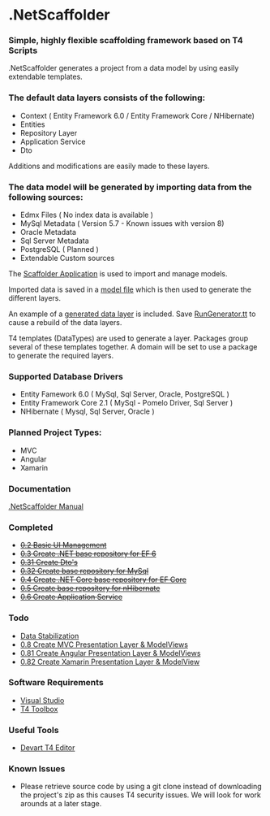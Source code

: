 # .NetScaffolder

### Simple, highly flexible scaffolding framework based on T4 Scripts

.NetScaffolder generates a project from a data model by using easily extendable templates. 

### The default data layers consists of the following:

- Context ( Entity Framework 6.0 / Entity Framework Core / NHibernate)
- Entities
- Repository Layer
- Application Service
- Dto

Additions and modifications are easily made to these layers.

### The data model will be generated by importing data from the following sources:

- Edmx Files ( No index data is available )
- MySql Metadata ( Version 5.7 - Known issues with version 8)
- Oracle Metadata
- Sql Server Metadata
- PostgreSQL ( Planned )
- Extendable Custom sources

The [Scaffolder Application](https://github.com/laredoza/.NetScaffolder/blob/master/src/DotNetScaffolder.sln) is used to import and manage models.

Imported data is saved in a [model file](https://github.com/laredoza/.NetScaffolder/blob/master/Templates/Generated/Dal/Repository/EF/Dotnet/Data/Repositories/Repository/Model/Banking.mdl) which is then used to generate the different layers.

An example of a [generated data layer](https://github.com/laredoza/.NetScaffolder/blob/master/Templates/Generated/Dal/Repository/EF/Dotnet/RepositoryEFDotnet.sln) is included. Save [RunGenerator.tt](https://github.com/laredoza/.NetScaffolder/blob/master/Templates/Generated/Dal/Repository/EF/Dotnet/Data/Repositories/Repository/RunGenerator.tt) to cause a rebuild of the data layers. 

T4 templates (DataTypes) are used to generate a layer. Packages group several of these templates together. A domain will be set to use a package to generate the required layers.

### Supported Database Drivers

- Entity Famework 6.0 ( MySql, Sql Server, Oracle, PostgreSQL )
- Entity Framework Core 2.1 ( MySql - Pomelo Driver, Sql Server )
- NHibernate ( Mysql, Sql Server, Oracle )

### Planned Project Types:

- MVC
- Angular 
- Xamarin

### Documentation

[.NetScaffolder Manual](https://github.com/laredoza/.NetScaffolder/master/vNext/Documentation/Manual.pdf)

### Completed
- ~~[0.2 Basic UI Management](https://github.com/laredoza/.NetScaffolder/milestone/2)~~
- ~~[0.3 Create .NET base repository for EF 6](https://github.com/laredoza/.NetScaffolder/milestone/3)~~
- ~~[0.31 Create Dto's](https://github.com/laredoza/.NetScaffolder/milestone/7)~~
- ~~[0.32 Create base repository for MySql](https://github.com/laredoza/.NetScaffolder/milestone/9)~~
- ~~[0.4 Create .NET Core base repository for EF Core](https://github.com/laredoza/.NetScaffolder/milestone/4)~~
- ~~[0.5 Create base repository for nHibernate](https://github.com/laredoza/.NetScaffolder/milestone/5)~~
- ~~[0.6 Create Application Service](https://github.com/laredoza/.NetScaffolder/milestone/6)~~

### Todo
- [Data Stabilization](https://github.com/laredoza/.NetScaffolder/milestone/12)
- [0.8 Create MVC Presentation Layer & ModelViews](https://github.com/laredoza/.NetScaffolder/milestone/8)
- [0.81 Create Angular Presentation Layer & ModelViews](https://github.com/laredoza/.NetScaffolder/milestone/10)
- [0.82 Create Xamarin Presentation Layer & ModelView](https://github.com/laredoza/.NetScaffolder/milestone/11)

### Software Requirements
- [Visual Studio](https://www.visualstudio.com/downloads/)
- [T4 Toolbox](https://marketplace.visualstudio.com/items?itemName=OlegVSych.T4ToolboxforVisualStudio2017)

### Useful Tools
- [Devart T4 Editor](https://www.devart.com/t4-editor/download.html)

### Known Issues
- Please retrieve source code by using a git clone instead of downloading the project's zip as this causes T4 security issues. We will look for work arounds at a later stage.
